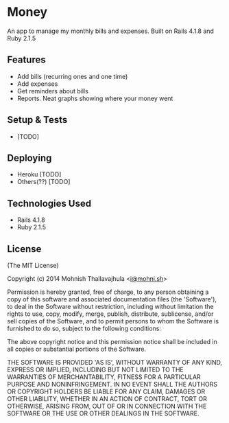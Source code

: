 # Money

An app to manage my monthly bills and expenses. Built on Rails 4.1.8 and Ruby 2.1.5

## Features

- Add bills (recurring ones and one time)
- Add expenses
- Get reminders about bills
- Reports. Neat graphs showing where your money went

## Setup & Tests

- [TODO]

## Deploying

- Heroku [TODO]
- Others(??) [TODO]

## Technologies Used

- Rails 4.1.8
- Ruby 2.1.5

## License

(The MIT License)

Copyright (c) 2014 Mohnish Thallavajhula &lt;i@mohni.sh&gt;

Permission is hereby granted, free of charge, to any person obtaining
a copy of this software and associated documentation files (the
'Software'), to deal in the Software without restriction, including
without limitation the rights to use, copy, modify, merge, publish,
distribute, sublicense, and/or sell copies of the Software, and to
permit persons to whom the Software is furnished to do so, subject to
the following conditions:

The above copyright notice and this permission notice shall be
included in all copies or substantial portions of the Software.

THE SOFTWARE IS PROVIDED 'AS IS', WITHOUT WARRANTY OF ANY KIND,
EXPRESS OR IMPLIED, INCLUDING BUT NOT LIMITED TO THE WARRANTIES OF
MERCHANTABILITY, FITNESS FOR A PARTICULAR PURPOSE AND NONINFRINGEMENT.
IN NO EVENT SHALL THE AUTHORS OR COPYRIGHT HOLDERS BE LIABLE FOR ANY
CLAIM, DAMAGES OR OTHER LIABILITY, WHETHER IN AN ACTION OF CONTRACT,
TORT OR OTHERWISE, ARISING FROM, OUT OF OR IN CONNECTION WITH THE
SOFTWARE OR THE USE OR OTHER DEALINGS IN THE SOFTWARE.
